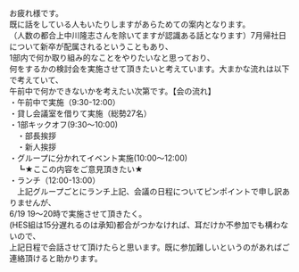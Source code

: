 お疲れ様です。  
既に話をしている人もいたりしますがあらためての案内となります。  
（人数の都合上中川隆志さんを除いてますが認識ある話となります）7月帰社日について新卒が配属されるということもあり、  
1部内で何か取り組み的なことをやりたいなと思っており、  
何をするかの検討会を実施させて頂きたいと考えています。大まかな流れは以下で考えていて、  
午前中で何かできないかを考えたい次第です。【会の流れ】  
・午前中で実施（9:30-12:00）  
・貸し会議室を借りて実施（総勢27名）  
・1部キックオフ(9:30～10:00)  
　・部長挨拶  
　・新人挨拶  
・グループに分かれてイベント実施(10:00～12:00)  
　┗★ここの内容をご意見頂きたい★  
・ランチ（12:00-13:00）  
　上記グループごとにランチ上記、会議の日程についてピンポイントで申し訳ありませんが、  
6/19 19～20時で実施させて頂きたく。  
(HES組は15分遅れるのは承知)都合がつかなければ、耳だけか不参加でも構わないので、  
上記日程で会話させて頂けたらと思います。既に参加難しいというのがあればご連絡頂けると助かります。